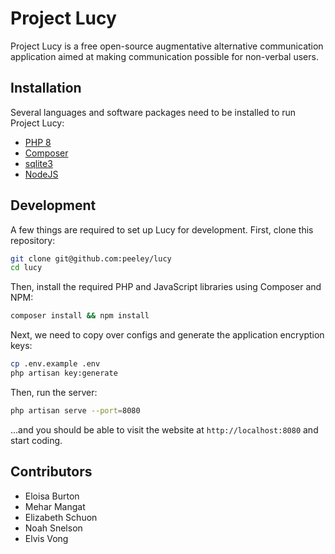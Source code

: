 # Project Lucy

Project Lucy is a free open-source augmentative alternative communication application aimed at making communication possible for non-verbal users.

## Installation

Several languages and software packages need to be installed to run Project Lucy:

- [PHP 8](https://www.php.net/downloads)
- [Composer](https://getcomposer.org/)
- [sqlite3](https://sqlite.org/index.html)
- [NodeJS](https://nodejs.org/en/)

## Development

A few things are required to set up Lucy for development. First, clone this repository:

```bash
git clone git@github.com:peeley/lucy
cd lucy
```

Then, install the required PHP and JavaScript libraries using Composer and NPM:

```bash
composer install && npm install
```

Next, we need to copy over configs and generate the application encryption keys:

```bash
cp .env.example .env
php artisan key:generate
```

Then, run the server:

```bash
php artisan serve --port=8080
```

...and you should be able to visit the website at `http://localhost:8080` and start coding.

## Contributors

- Eloisa Burton
- Mehar Mangat
- Elizabeth Schuon
- Noah Snelson
- Elvis Vong

